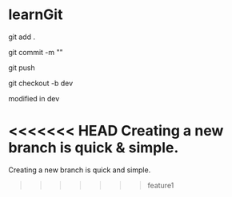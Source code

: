 # learnGit

git add .

git commit -m ""

git push

git checkout -b dev

modified in dev

<<<<<<< HEAD
Creating a new branch is quick & simple.
=======
Creating a new branch is quick and simple.
>>>>>>> feature1
